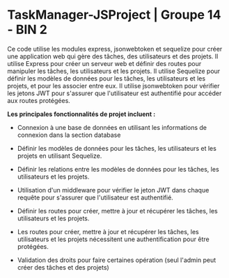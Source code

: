 # TaskManager-JSProject | Groupe 14 - BIN 2

Ce code utilise les modules express, jsonwebtoken et sequelize pour créer une application web qui gère des tâches, des utilisateurs et des projets.
Il utilise Express pour créer un serveur web et définir des routes pour manipuler les tâches, les utilisateurs et les projets.
Il utilise Sequelize pour définir les modèles de données pour les tâches, les utilisateurs et les projets, et pour les associer entre eux.
Il utilise jsonwebtoken pour vérifier les jetons JWT pour s'assurer que l'utilisateur est authentifié pour accéder aux routes protégées.

**Les principales fonctionnalités de projet incluent :**

- Connexion à une base de données en utilisant les informations de connexion dans la section database

- Définir les modèles de données pour les tâches, les utilisateurs et les projets en utilisant Sequelize.

- Définir les relations entre les modèles de données pour les tâches, les utilisateurs et les projets.

- Utilisation d'un middleware pour vérifier le jeton JWT dans chaque requête pour s'assurer que l'utilisateur est authentifié.

- Définir les routes pour créer, mettre à jour et récupérer les tâches, les utilisateurs et les projets.

- Les routes pour créer, mettre à jour et récupérer les tâches, les utilisateurs et les projets nécessitent une authentification pour être protégées.

- Validation des droits pour faire certaines opération (seul l'admin peut créer des tâches et des projets)

